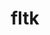 ---
title: "fltk"
layout: cache
categories: [package, develop]
meta: {"versions": ["1.3.7"], "compilers": ["gcc@=11.4.0"], "oss": ["ubuntu20.04"], "platforms": ["linux"], "targets": ["x86_64_v3"], "stacks": ["e4s", "root"], "num_specs": 8, "num_specs_by_stack": {"e4s": 8, "root": 8}}
spec_details: [{"hash": "ywau33dkitoe4eilg752dlqv2oubjjwi", "compiler": "gcc@=11.4.0", "versions": ["1.3.7"], "os": "ubuntu20.04", "platform": "linux", "target": "x86_64_v3", "variants": ["build_system=generic", "+gl", "+shared", "~xft"], "stacks": ["e4s", "root"], "size": "-", "tarball": "https://binaries.spack.io/develop/build_cache/linux-ubuntu20.04-x86_64_v3/gcc-11.4.0/fltk-1.3.7/linux-ubuntu20.04-x86_64_v3-gcc-11.4.0-fltk-1.3.7-ywau33dkitoe4eilg752dlqv2oubjjwi.spack"}, {"hash": "surmv45blazntmd5dwazltivrgql57u5", "compiler": "gcc@=11.4.0", "versions": ["1.3.7"], "os": "ubuntu20.04", "platform": "linux", "target": "x86_64_v3", "variants": ["build_system=generic", "+gl", "+shared", "~xft"], "stacks": ["e4s", "root"], "size": "-", "tarball": "https://binaries.spack.io/develop/build_cache/linux-ubuntu20.04-x86_64_v3/gcc-11.4.0/fltk-1.3.7/linux-ubuntu20.04-x86_64_v3-gcc-11.4.0-fltk-1.3.7-surmv45blazntmd5dwazltivrgql57u5.spack"}, {"hash": "e2agomylehfag2muoszlmrbnuvnw7f6o", "compiler": "gcc@=11.4.0", "versions": ["1.3.7"], "os": "ubuntu20.04", "platform": "linux", "target": "x86_64_v3", "variants": ["build_system=generic", "+gl", "+shared", "~xft"], "stacks": ["e4s", "root"], "size": "-", "tarball": "https://binaries.spack.io/develop/build_cache/linux-ubuntu20.04-x86_64_v3/gcc-11.4.0/fltk-1.3.7/linux-ubuntu20.04-x86_64_v3-gcc-11.4.0-fltk-1.3.7-e2agomylehfag2muoszlmrbnuvnw7f6o.spack"}, {"hash": "iimyta4a5u33fvh4zfeb5embqkzf4xav", "compiler": "gcc@=11.4.0", "versions": ["1.3.7"], "os": "ubuntu20.04", "platform": "linux", "target": "x86_64_v3", "variants": ["build_system=generic", "+gl", "+shared", "~xft"], "stacks": ["e4s", "root"], "size": "-", "tarball": "https://binaries.spack.io/develop/build_cache/linux-ubuntu20.04-x86_64_v3/gcc-11.4.0/fltk-1.3.7/linux-ubuntu20.04-x86_64_v3-gcc-11.4.0-fltk-1.3.7-iimyta4a5u33fvh4zfeb5embqkzf4xav.spack"}, {"hash": "n3wptbzekgbirbd7ers6wg3avnbk5gi7", "compiler": "gcc@=11.4.0", "versions": ["1.3.7"], "os": "ubuntu20.04", "platform": "linux", "target": "x86_64_v3", "variants": ["build_system=generic", "+gl", "+shared", "~xft"], "stacks": ["e4s", "root"], "size": "-", "tarball": "https://binaries.spack.io/develop/build_cache/linux-ubuntu20.04-x86_64_v3/gcc-11.4.0/fltk-1.3.7/linux-ubuntu20.04-x86_64_v3-gcc-11.4.0-fltk-1.3.7-n3wptbzekgbirbd7ers6wg3avnbk5gi7.spack"}, {"hash": "4h5s56aqlzd3s7zjiihlqtfbnhc6tcnb", "compiler": "gcc@=11.4.0", "versions": ["1.3.7"], "os": "ubuntu20.04", "platform": "linux", "target": "x86_64_v3", "variants": ["build_system=generic", "+gl", "+shared", "~xft"], "stacks": ["e4s", "root"], "size": "-", "tarball": "https://binaries.spack.io/develop/build_cache/linux-ubuntu20.04-x86_64_v3/gcc-11.4.0/fltk-1.3.7/linux-ubuntu20.04-x86_64_v3-gcc-11.4.0-fltk-1.3.7-4h5s56aqlzd3s7zjiihlqtfbnhc6tcnb.spack"}, {"hash": "yjuryxo5zognmtplfhjbzn45vop65qsd", "compiler": "gcc@=11.4.0", "versions": ["1.3.7"], "os": "ubuntu20.04", "platform": "linux", "target": "x86_64_v3", "variants": ["build_system=generic", "+gl", "+shared", "~xft"], "stacks": ["e4s", "root"], "size": "-", "tarball": "https://binaries.spack.io/develop/build_cache/linux-ubuntu20.04-x86_64_v3/gcc-11.4.0/fltk-1.3.7/linux-ubuntu20.04-x86_64_v3-gcc-11.4.0-fltk-1.3.7-yjuryxo5zognmtplfhjbzn45vop65qsd.spack"}, {"hash": "7gvova7zcjwnuz43xawfts4bjko3tpgt", "compiler": "gcc@=11.4.0", "versions": ["1.3.7"], "os": "ubuntu20.04", "platform": "linux", "target": "x86_64_v3", "variants": ["build_system=generic", "+gl", "+shared", "~xft"], "stacks": ["e4s", "root"], "size": "-", "tarball": "https://binaries.spack.io/develop/build_cache/linux-ubuntu20.04-x86_64_v3/gcc-11.4.0/fltk-1.3.7/linux-ubuntu20.04-x86_64_v3-gcc-11.4.0-fltk-1.3.7-7gvova7zcjwnuz43xawfts4bjko3tpgt.spack"}]
---